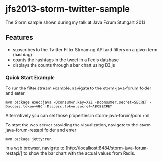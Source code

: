 jfs2013-storm-twitter-sample
============================

The Storm sample shown during my talk at Java Forum Stuttgart 2013

## Features
* subscribes to the Twitter Filter Streaming API and filters on a given term (hashtag)
* counts the hashtags in the tweet in a Redis database
* displays the counts through a bar chart using D3.js

### Quick Start Example

To run the filter stream example, navigate to the storm-java-forum folder and enter

```
mvn package exec:java -Dconsumer.key=XYZ -Dconsumer.secret=SECRET -Daccess.token=ABC -Daccess.token.secret=ABCSECRET
```

Alternatively you can set those properties in storm-java-forum/pom.xml

To start the web server providing the visualization, navigate to the storm-java-forum-restapi folder and enter

```
mvn package jetty:run
```

in a web browser, navigate to [http://localhost:8484/storm-java-forum-restapi/] to show the bar chart with the actual values from Redis. 
